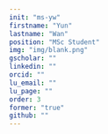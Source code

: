 ```yaml
---
init: "ms-yw"
firstname: "Yun"
lastname: "Wan"
position: "MSc Student"
img: "img/blank.png"
gscholar: ""
linkedin: ""
orcid: ""
lu_email: ""
lu_page: ""
order: 3
former: "true"
github: ""
---
```



